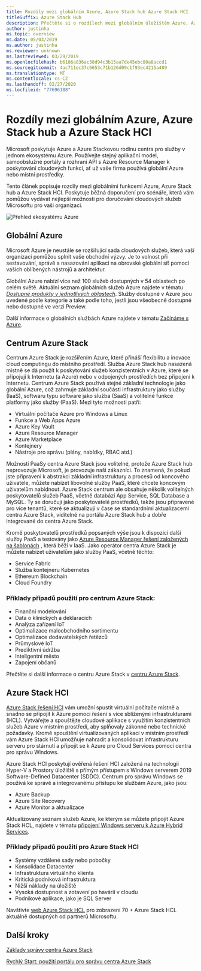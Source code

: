 ```yaml
---
title: Rozdíly mezi globálním Azure, Azure Stack hub Azure Stack HCI
titleSuffix: Azure Stack Hub
description: Přečtěte si o rozdílech mezi globálním úložištěm Azure, Azure Stack hub a Azure Stack HCI.
author: justinha
ms.topic: overview
ms.date: 05/03/2019
ms.author: justinha
ms.reviewer: unknown
ms.lastreviewed: 03/29/2019
ms.openlocfilehash: b6186a836ac38d94c3b15aa7de45ebc80a8accd1
ms.sourcegitcommit: 4ac711ec37c6653c71b126d09c1f93ec4215a489
ms.translationtype: MT
ms.contentlocale: cs-CZ
ms.lasthandoff: 02/27/2020
ms.locfileid: "77696188"
---
```

# <a name="differences-between-global-azure-azure-stack-hub-and-azure-stack-hci"></a>Rozdíly mezi globálním Azure, Azure Stack hub a Azure Stack HCI

Microsoft poskytuje Azure a Azure Stackovou rodinu centra pro služby v jednom ekosystému Azure. Používejte stejný aplikační model, samoobslužné portály a rozhraní API s Azure Resource Manager k poskytování cloudových funkcí, ať už vaše firma používá globální Azure nebo místní prostředky.

Tento článek popisuje rozdíly mezi globálními funkcemi Azure, Azure Stack hub a Azure Stack HCI. Poskytuje běžná doporučení pro scénáře, která vám pomůžou vydávat nejlepší možnosti pro doručování cloudových služeb Microsoftu pro vaši organizaci.

![Přehled ekosystému Azure](./media/compare-azure-azure-stack/azure-family.png)

## <a name="global-azure"></a>Globální Azure

Microsoft Azure je neustále se rozšiřující sada cloudových služeb, která vaší organizaci pomůžou splnit vaše obchodní výzvy. Je to volnost při sestavování, správě a nasazování aplikací na obrovské globální síť pomocí vašich oblíbených nástrojů a architektur.

Globální Azure nabízí více než 100 služeb dostupných v 54 oblastech po celém světě. Aktuální seznam globálních služeb Azure najdete v tématu [*Dostupné produkty v jednotlivých oblastech*](https://azure.microsoft.com/regions/services). Služby dostupné v Azure jsou uvedené podle kategorie a také podle toho, jestli jsou všeobecně dostupné nebo dostupné ve verzi Preview.

Další informace o globálních službách Azure najdete v tématu [Začínáme s Azure](https://docs.microsoft.com/azure/#pivot=get-started&panel=get-started1).

## <a name="azure-stack-hub"></a>Centrum Azure Stack

Centrum Azure Stack je rozšířením Azure, které přináší flexibilitu a inovace cloud computingu do místního prostředí. Služba Azure Stack hub nasazená místně se dá použít k poskytování služeb konzistentních v Azure, které se připojují k Internetu (a Azure) nebo v odpojených prostředích bez připojení k Internetu. Centrum Azure Stack používá stejné základní technologie jako globální Azure, což zahrnuje základní součásti infrastruktury jako služby (IaaS), softwaru typu software jako služba (SaaS) a volitelné funkce platformy jako služby (PaaS). Mezi tyto možnosti patří:

- Virtuální počítače Azure pro Windows a Linux
- Funkce a Web Apps Azure
- Azure Key Vault
- Azure Resource Manager
- Azure Marketplace
- Kontejnery
- Nástroje pro správu (plány, nabídky, RBAC atd.)

Možnosti PaaSy centra Azure Stack jsou volitelné, protože Azure Stack hub neprovozuje Microsoft, je provozuje naši zákazníci. To znamená, že pokud jste připraveni k abstrakci základní infrastruktury a procesů od koncového uživatele, můžete nabízet libovolné služby PaaS, které chcete koncovým uživatelům nabídnout. Azure Stack centrum ale obsahuje několik volitelných poskytovatelů služeb PaaS, včetně databází App Service, SQL Database a MySQL. Ty se doručují jako poskytovatelé prostředků, takže jsou připravené pro více tenantů, které se aktualizují v čase se standardními aktualizacemi centra Azure Stack, viditelné na portálu Azure Stack hub a dobře integrované do centra Azure Stack.

Kromě poskytovatelů prostředků popsaných výše jsou k dispozici další služby PaaS a testovány jako [Azure Resource Manager řešení založených na šablonách](https://github.com/Azure/AzureStack-QuickStart-Templates) , která běží v IaaS. Jako operátor centra Azure Stack je můžete nabízet uživatelům jako služby PaaS, včetně těchto:

- Service Fabric
- Služba kontejneru Kubernetes
- Ethereum Blockchain
- Cloud Foundry

### <a name="example-use-cases-for-azure-stack-hub"></a>Příklady případů použití pro centrum Azure Stack:

- Finanční modelování
- Data o klinických a deklaracích
- Analýza zařízení IoT
- Optimalizace maloobchodního sortimentu
- Optimalizace dodavatelských řetězců
- Průmyslové IoT
- Prediktivní údržba
- Inteligentní město
- Zapojení občanů

Přečtěte si další informace o centru Azure Stack v [centru Azure Stack](azure-stack-overview.md).

## <a name="azure-stack-hci"></a>Azure Stack HCI

[Azure Stack řešení HCI](../hci/overview.md) vám umožní spustit virtuální počítače místně a snadno se připojit k Azure pomocí řešení s více sblíženými infrastrukturami (HCL). Vytvářejte a spouštějte cloudové aplikace s využitím konzistentních služeb Azure v místním prostředí, aby splňovaly zákonné nebo technické požadavky. Kromě spouštění virtualizovaných aplikací v místním prostředí vám Azure Stack HCI umožňuje nahradit a konsolidovat infrastrukturu serveru pro stárnutí a připojit se k Azure pro Cloud Services pomocí centra pro správu Windows.

Azure Stack HCI poskytují ověřená řešení HCI založená na technologii Hyper-V a Prostory úložiště s přímým přístupem s Windows serverem 2019 Software-Defined Datacenter (SDDC). Centrum pro správu Windows se používá ke správě a integrovanému přístupu ke službám Azure, jako jsou:

- Azure Backup
- Azure Site Recovery
- Azure Monitor a aktualizace

Aktualizovaný seznam služeb Azure, ke kterým se můžete připojit Azure Stack HCL, najdete v tématu [připojení Windows serveru k Azure Hybrid Services](https://docs.microsoft.com/windows-server/azure-hybrid-services/index).

### <a name="example-use-cases-for-azure-stack-hci"></a>Příklady případů použití pro Azure Stack HCI

- Systémy vzdálené sady nebo pobočky
- Konsolidace Datacenter
- Infrastruktura virtuálního klienta
- Kritická podniková infrastruktura
- Nižší náklady na úložiště
- Vysoká dostupnost a zotavení po havárii v cloudu
- Podnikové aplikace, jako je SQL Server

Navštivte [web Azure Stack HCL](https://azure.microsoft.com/overview/azure-stack/hci/) pro zobrazení 70 + Azure Stack HCL aktuálně dostupných od partnerů Microsoftu.

## <a name="next-steps"></a>Další kroky

[Základy správy centra Azure Stack](azure-stack-manage-basics.md)

[Rychlý Start: použití portálu pro správu centra Azure Stack](azure-stack-manage-portals.md)
